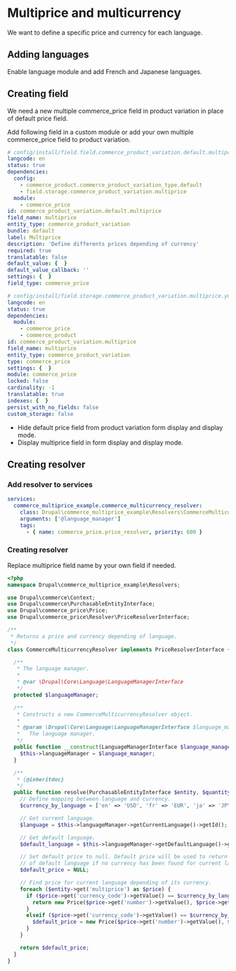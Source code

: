 # Multiprice and multicurrency

We want to define a specific price and currency for each language. 

## Adding languages

Enable language module and add French and Japanese languages.

## Creating field

We need a new multiple commerce_price field in product variation in place of default price field.

Add following field in a custom module or add your own multiple commerce_price field to product variation.

```yaml
# config/install/field.field.commerce_product_variation.default.multiprice.yml
langcode: en
status: true
dependencies:
  config:
    - commerce_product.commerce_product_variation_type.default
    - field.storage.commerce_product_variation.multiprice
  module:
    - commerce_price
id: commerce_product_variation.default.multiprice
field_name: multiprice
entity_type: commerce_product_variation
bundle: default
label: Multiprice
description: 'Define differents prices depending of currency'
required: true
translatable: false
default_value: {  }
default_value_callback: ''
settings: {  }
field_type: commerce_price
```

```yaml
# config/install/field.storage.commerce_product_variation.multiprice.yml
langcode: en
status: true
dependencies:
  module:
    - commerce_price
    - commerce_product
id: commerce_product_variation.multiprice
field_name: multiprice
entity_type: commerce_product_variation
type: commerce_price
settings: {  }
module: commerce_price
locked: false
cardinality: -1
translatable: true
indexes: {  }
persist_with_no_fields: false
custom_storage: false
```

* Hide default price field from product variation form display and display mode.
* Display multiprice field in form display and display mode.
 
## Creating resolver

### Add resolver to services

```yaml
services:
  commerce_multiprice_example.commerce_multicurrency_resolver:
    class: Drupal\commerce_multiprice_example\Resolvers\CommerceMulticurrencyResolver
    arguments: ['@language_manager']
    tags:
      - { name: commerce_price.price_resolver, priority: 600 }
```

### Creating resolver

Replace multiprice field name by your own field if needed.

```php
<?php
namespace Drupal\commerce_multiprice_example\Resolvers;

use Drupal\commerce\Context;
use Drupal\commerce\PurchasableEntityInterface;
use Drupal\commerce_price\Price;
use Drupal\commerce_price\Resolver\PriceResolverInterface;

/**
 * Returns a price and currency depending of language.
 */
class CommerceMulticurrencyResolver implements PriceResolverInterface {

  /**
   * The language manager.
   *
   * @var \Drupal\Core\Language\LanguageManagerInterface
   */
  protected $languageManager;

  /**
   * Constructs a new CommerceMulticurrencyResolver object.
   *
   * @param \Drupal\Core\Language\LanguageManagerInterface $language_manager
   *   The language manager.
   */
  public function __construct(LanguageManagerInterface $language_manager) {
    $this->languageManager = $language_manager;
  }

  /**
   * {@inheritdoc}
   */
  public function resolve(PurchasableEntityInterface $entity, $quantity, Context $context) {
    // Define mapping between language and currency.
    $currency_by_language = ['en' => 'USD', 'fr' => 'EUR', 'ja' => 'JPY'];

    // Get current language.
    $language = $this->languageManager->getCurrentLanguage()->getId();

    // Get default language.
    $default_language = $this->languageManager->getDefaultLanguage()->getId();

    // Set default price to null. Default price will be used to return currency
    // of default language if no currency has been found for current language.
    $default_price = NULL;

    // Find price for current language depending of its currency.
    foreach ($entity->get('multiprice') as $price) {
      if ($price->get('currency_code')->getValue() == $currency_by_language[$language]) {
        return new Price($price->get('number')->getValue(), $price->get('currency_code')->getValue());
      }
      elseif ($price->get('currency_code')->getValue() == $currency_by_language[$default_language]) {
        $default_price = new Price($price->get('number')->getValue(), $price->get('currency_code')->getValue());
      }
    }

    return $default_price;
  }
}
```

